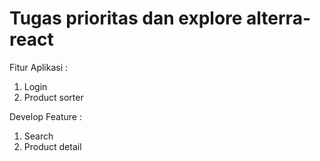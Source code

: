 # Tugas prioritas dan explore alterra-react

Fitur Aplikasi :

1. Login
2. Product sorter

Develop Feature : 
1. Search
2. Product detail
